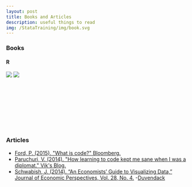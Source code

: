 ```yaml
---
layout: post
title: Books and Articles
description: useful things to read
img: /StataTraining/img/book.svg
---
```


### Books

#### R
<a href = "http://r4ds.had.co.nz/" target="_blank"><img class="col one left" src="/StataTraining/img/resources/r4ds.png"></a>
<a href = "http://r-pkgs.had.co.nz/" target="_blank"><img class="col one left" src="/StataTraining/img/resources/rpkgs.png"></a>
<br>
<br>
<br>
<br>
<br>
<br>
<br>
<br>
<br>


### Articles
- <a href = "http://www.bloomberg.com/graphics/2015-paul-ford-what-is-code/" target="_blank">Ford, P. (2015). "What is code?" Bloomberg.</a> 
- <a href = "http://www.vikparuchuri.com/blog/how-learning-to-code-kept-me-sane/" target="_blank">Paruchuri, V. (2014). "How learning to code kept me sane when I was a diplomat." Vik's Blog.</a> 
- <a href = "http://www.aeaweb.org/articles.php?doi=10.1257/jep.28.1.209" target="_blank">Schwabish, J. (2014). “An Economists’ Guide to Visualizing Data,” Journal of Economic Perspectives, Vol. 28, No. 4.</a> 
-[Duvendack](http://econjwatch.org/file_download/866/DuvendackEtAlMay2015.pdf)
